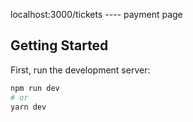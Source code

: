 localhost:3000/tickets ---- payment page

## Getting Started

First, run the development server:

```bash
npm run dev
# or
yarn dev
```


